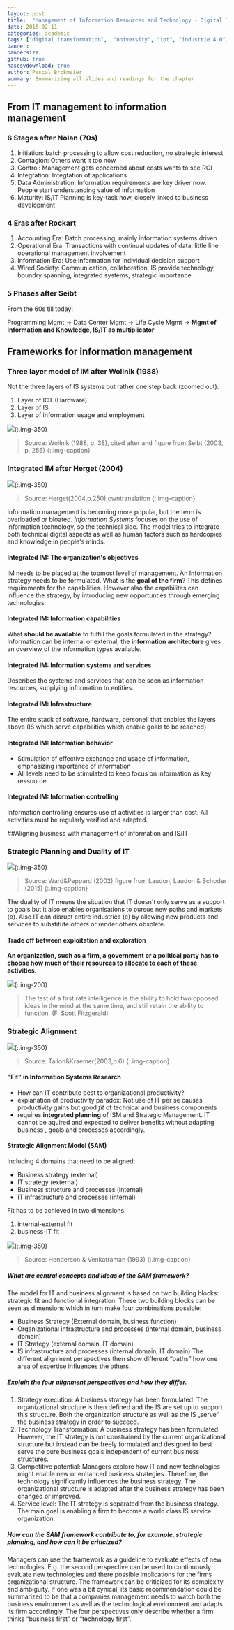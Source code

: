 ```yaml
---
layout: post
title:  "Management of Information Resources and Technology - Digital Transformation Chapter 3 @ UzK"
date: 2016-02-11
categories: academic
tags: ["digital transformation",  "university", "iot", "industrie 4.0", "digitalisation"]
banner: 
bannersize:
github: true
hascsvdownload: true
author: Pascal Brokmeier
summary: Summarizing all slides and readings for the chapter
---
```


##  From IT management to information management
### 6 Stages after Nolan (70s)

1. Initiation: batch processing to allow cost reduction, no strategic interest
2. Contagion: Others want it too now
3. Control: Management gets concerned about costs wants to see ROI
4. Integration: Integtation of applications
5. Data Administration: Information requirements are key driver now. People start understanding value of information
6. Maturity: IS/IT Planning is key-task now, closely linked to business development

### 4 Eras after Rockart

1. Accounting Era: Batch processing, mainly information systems driven
2. Operational Era: Transactions with continual updates of data, little line operational management involvement
3. Information Era: Use information for individual decision support
4. Wired Society: Communication, collaboration, IS provide technology, boundry spanning, integrated systems, strategic importance

### 5 Phases after Seibt

From the 60s till today: 

Programming Mgmt -> Data Center Mgmt -> Life Cycle Mgmt -> **Mgmt of Information and Knowledge, IS/IT as multiplicator**

## Frameworks for information management

### Three layer model of IM after Wollnik (1988)

Not the three layers of IS systems but rather one step back (zoomed out):

1. Layer of ICT (Hardware)
2. Layer of IS
3. Layer of information usage and employment

![](/images/2016-02-10-digital-transformation-chapter-3-summary/1.png){:.img-350}

>Source: Wollnik (1988, p. 38), cited after and figure from Seibt (2003, p. 256)
{:.img-caption}


### Integrated IM after Herget (2004)

![](/images/2016-02-10-digital-transformation-chapter-3-summary/2.png){:.img-350}

>Source: Herget(2004,p.250),owntranslation
{:.img-caption}

Information management is becoming more popular, but the term is overloaded or bloated. *Information Systems* focuses on the use of information technology, so the technical side. The model tries to integrate both technical digital aspects as well as human factors such as hardcopies and knowledge in people's minds.

#### Integrated IM: The organization's objectives

IM needs to be placed at the topmost level of management. An Information strategy needs to be formulated. What is the **goal of the firm**? This defines requirements for the capabilities. However also the capabilites can influence the strategy, by introducing new opportunties through emerging technologies.

#### Integrated IM: Information capabilities

What **should be available** to fulfill the goals formulated in the strategy? Information can be internal or external, the **information architecture** gives an overview of the information types available.

#### Integrated IM: Information systems and services

Describes the systems and services that can be seen as information resources, supplying information to entities.

#### Integrated IM: Infrastructure

The entire stack of software, hardware, personell that enables the layers above (IS which serve capabilities which enable goals to be reached)

#### Integrated IM: Information behavior

* Stimulation of effective exchange and usage of information, emphasizing importance of information
* All levels need to be stimulated to keep focus on information as key ressource

#### Integrated IM: Information controlling

Information controlling ensures use of activities is larger than cost. All activities must be regularly verified and adapted.

##Aligning business with management of information and IS/IT

### Strategic Planning and Duality of IT
![](/images/2016-02-10-digital-transformation-chapter-3-summary/3.png){:.img-350}

>Source: Ward&Peppard (2002),figure from Laudon, Laudon & Schoder (2015)
{:.img-caption}

The duality of IT means the situation that IT doesn't only serve as a support to goals but it also enables organisations to pursue new paths and markets (b). Also IT can disrupt entire industries (e) by allowing new products and services to substitute others or render others obsolete.

#### Trade off between exploitation and exploration

**An organization, such as a firm, a government or a political party has to choose how much of their resources to allocate to each of these activities.**

![](/images/2016-02-10-digital-transformation-chapter-3-summary/4.png){:.img-200}

>The test of a first rate intelligence is the ability to hold two opposed ideas in the mind at the same time, and still retain the ability to function. (F. Scott Fitzgerald)


### Strategic Alignment

![](/images/2016-02-10-digital-transformation-chapter-3-summary/5.png){:.img-350}

>Source: Tallon&Kraemer(2003,p.6)
{:.img-caption}


#### "Fit" in Information Systems Research

* How can IT contribute best to organizational productivity?
* explanation of productivity paradox: Not use of IT per se causes productivity gains but good *fit* of technical and business components
* requires **integrated planning** of ISM and Strategic Management. IT cannot be aquired and expected to deliver benefits without adapting business , goals and processes accordingly.

#### Strategic Alignment Model (SAM)

Including 4 domains that need to be aligned:

* Business strategy (external)
* IT strategy (external)
* Business structure and processes (internal)
* IT infrastructure and processes (internal)

Fit has to be achieved in two dimensions:

1. internal-external fit
2. business-IT fit

![](/images/2016-02-10-digital-transformation-chapter-3-summary/6.png){:.img-350}

>Source: Henderson & Venkatraman (1993)
{:.img-caption}


##### What are central concepts and ideas of the SAM framework?

The model for IT and business alignment is based on two building blocks: strategic fit and functional integration. These two building blocks can be seen as dimensions which in turn make four combinations possible:

- Business Strategy (External domain, business function)
- Organizational infrastructure and processes (internal domain, business domain)
- IT Strategy (external domain, IT domain)
- IS infrastructure and processes (internal domain, IT domain)
The different alignment perspectives then show different “paths” how one area of expertise influences the others.


##### Explain the four alignment perspectives and how they differ.

1. Strategy execution: A business strategy has been formulated. The organizational structure is then defined and the IS are set up to support this structure. Both the organization structure as well as the IS „serve“ the business strategy in order to succeed.
2. Technology Transformation: A business strategy has been formulated. However, the IT strategy is not constrained by the current organizational structure but instead can be freely formulated and designed to best serve the pure business goals independent of current business structures.
3. Competitive potential: Managers explore how IT and new technologies might enable new or enhanced business strategies. Therefore, the technology significantly influences the business strategy. The organizational structure is adapted after the business strategy has been changed or improved.
4. Service level: The IT strategy is separated from the business strategy. The main goal is enabling a firm to become a world class IS service organization.

##### How can the SAM framework contribute to, for example, strategic planning, and how can it be criticized?

Managers can use the framework as a guideline to evaluate effects of new technologies. E.g. the second perspective can be used to continuously evaluate new technologies and there possible implications for the firms organizational structure.
The framework can be criticized for its complexity and ambiguity. If one was a bit cynical, its basic recommendation could be summarized to be that a companies management needs to watch both the business environment as well as the technological environment and adapts its firm accordingly. The four perspectives only describe whether a firm thinks “business first” or “technology first”.
